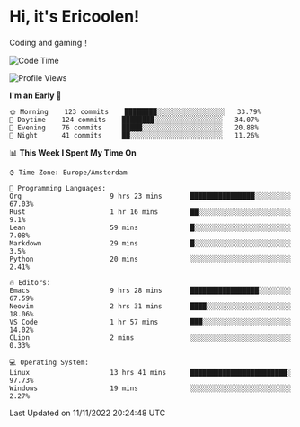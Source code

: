 # Hi, it's Ericoolen!
Coding and gaming！

<!--START_SECTION:waka-->
![Code Time](http://img.shields.io/badge/Code%20Time-520%20hrs%2044%20mins-blue)

![Profile Views](http://img.shields.io/badge/Profile%20Views-0-blue)

**I'm an Early 🐤** 

```text
🌞 Morning    123 commits    ████████░░░░░░░░░░░░░░░░░   33.79% 
🌆 Daytime    124 commits    ████████░░░░░░░░░░░░░░░░░   34.07% 
🌃 Evening    76 commits     █████░░░░░░░░░░░░░░░░░░░░   20.88% 
🌙 Night      41 commits     ██░░░░░░░░░░░░░░░░░░░░░░░   11.26%

```


📊 **This Week I Spent My Time On** 

```text
⌚︎ Time Zone: Europe/Amsterdam

💬 Programming Languages: 
Org                      9 hrs 23 mins       ████████████████░░░░░░░░░   67.03% 
Rust                     1 hr 16 mins        ██░░░░░░░░░░░░░░░░░░░░░░░   9.1% 
Lean                     59 mins             █░░░░░░░░░░░░░░░░░░░░░░░░   7.08% 
Markdown                 29 mins             █░░░░░░░░░░░░░░░░░░░░░░░░   3.5% 
Python                   20 mins             ░░░░░░░░░░░░░░░░░░░░░░░░░   2.41%

🔥 Editors: 
Emacs                    9 hrs 28 mins       █████████████████░░░░░░░░   67.59% 
Neovim                   2 hrs 31 mins       ████░░░░░░░░░░░░░░░░░░░░░   18.06% 
VS Code                  1 hr 57 mins        ███░░░░░░░░░░░░░░░░░░░░░░   14.02% 
CLion                    2 mins              ░░░░░░░░░░░░░░░░░░░░░░░░░   0.33%

💻 Operating System: 
Linux                    13 hrs 41 mins      ████████████████████████░   97.73% 
Windows                  19 mins             ░░░░░░░░░░░░░░░░░░░░░░░░░   2.27%

```


 Last Updated on 11/11/2022 20:24:48 UTC
<!--END_SECTION:waka-->

